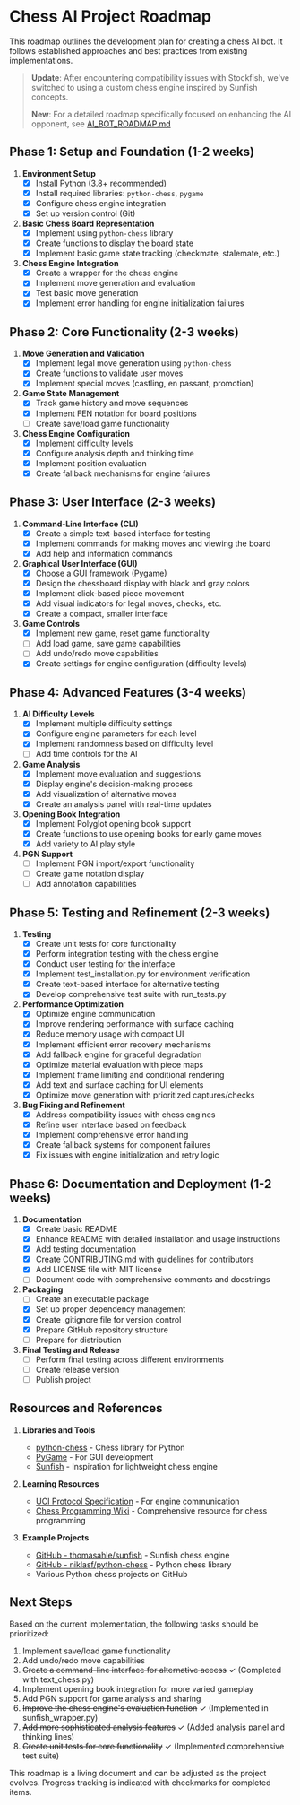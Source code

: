 # Chess AI Project Roadmap

This roadmap outlines the development plan for creating a chess AI bot. It follows established approaches and best practices from existing implementations.

> **Update**: After encountering compatibility issues with Stockfish, we've switched to using a custom chess engine inspired by Sunfish concepts.
>
> **New**: For a detailed roadmap specifically focused on enhancing the AI opponent, see [AI_BOT_ROADMAP.md](AI_BOT_ROADMAP.md)

## Phase 1: Setup and Foundation (1-2 weeks)
1. **Environment Setup**
   - [x] Install Python (3.8+ recommended)
   - [x] Install required libraries: `python-chess`, `pygame`
   - [x] Configure chess engine integration
   - [x] Set up version control (Git)

2. **Basic Chess Board Representation**
   - [x] Implement using `python-chess` library
   - [x] Create functions to display the board state
   - [x] Implement basic game state tracking (checkmate, stalemate, etc.)

3. **Chess Engine Integration**
   - [x] Create a wrapper for the chess engine
   - [x] Implement move generation and evaluation
   - [x] Test basic move generation
   - [x] Implement error handling for engine initialization failures

## Phase 2: Core Functionality (2-3 weeks)
1. **Move Generation and Validation**
   - [x] Implement legal move generation using `python-chess`
   - [x] Create functions to validate user moves
   - [x] Implement special moves (castling, en passant, promotion)

2. **Game State Management**
   - [x] Track game history and move sequences
   - [x] Implement FEN notation for board positions
   - [ ] Create save/load game functionality

3. **Chess Engine Configuration**
   - [x] Implement difficulty levels
   - [x] Configure analysis depth and thinking time
   - [x] Implement position evaluation
   - [x] Create fallback mechanisms for engine failures

## Phase 3: User Interface (2-3 weeks)
1. **Command-Line Interface (CLI)**
   - [x] Create a simple text-based interface for testing
   - [x] Implement commands for making moves and viewing the board
   - [x] Add help and information commands

2. **Graphical User Interface (GUI)**
   - [x] Choose a GUI framework (Pygame)
   - [x] Design the chessboard display with black and gray colors
   - [x] Implement click-based piece movement
   - [x] Add visual indicators for legal moves, checks, etc.
   - [x] Create a compact, smaller interface

3. **Game Controls**
   - [x] Implement new game, reset game functionality
   - [ ] Add load game, save game capabilities
   - [ ] Add undo/redo move capabilities
   - [x] Create settings for engine configuration (difficulty levels)

## Phase 4: Advanced Features (3-4 weeks)
1. **AI Difficulty Levels**
   - [x] Implement multiple difficulty settings
   - [x] Configure engine parameters for each level
   - [x] Implement randomness based on difficulty level
   - [ ] Add time controls for the AI

2. **Game Analysis**
   - [x] Implement move evaluation and suggestions
   - [x] Display engine's decision-making process
   - [x] Add visualization of alternative moves
   - [x] Create an analysis panel with real-time updates

3. **Opening Book Integration**
   - [x] Implement Polyglot opening book support
   - [x] Create functions to use opening books for early game moves
   - [x] Add variety to AI play style

4. **PGN Support**
   - [ ] Implement PGN import/export functionality
   - [ ] Create game notation display
   - [ ] Add annotation capabilities

## Phase 5: Testing and Refinement (2-3 weeks)
1. **Testing**
   - [x] Create unit tests for core functionality
   - [x] Perform integration testing with the chess engine
   - [x] Conduct user testing for the interface
   - [x] Implement test_installation.py for environment verification
   - [x] Create text-based interface for alternative testing
   - [x] Develop comprehensive test suite with run_tests.py

2. **Performance Optimization**
   - [x] Optimize engine communication
   - [x] Improve rendering performance with surface caching
   - [x] Reduce memory usage with compact UI
   - [x] Implement efficient error recovery mechanisms
   - [x] Add fallback engine for graceful degradation
   - [x] Optimize material evaluation with piece maps
   - [x] Implement frame limiting and conditional rendering
   - [x] Add text and surface caching for UI elements
   - [x] Optimize move generation with prioritized captures/checks

3. **Bug Fixing and Refinement**
   - [x] Address compatibility issues with chess engines
   - [x] Refine user interface based on feedback
   - [x] Implement comprehensive error handling
   - [x] Create fallback systems for component failures
   - [x] Fix issues with engine initialization and retry logic

## Phase 6: Documentation and Deployment (1-2 weeks)
1. **Documentation**
   - [x] Create basic README
   - [x] Enhance README with detailed installation and usage instructions
   - [x] Add testing documentation
   - [x] Create CONTRIBUTING.md with guidelines for contributors
   - [x] Add LICENSE file with MIT license
   - [ ] Document code with comprehensive comments and docstrings

2. **Packaging**
   - [ ] Create an executable package
   - [x] Set up proper dependency management
   - [x] Create .gitignore file for version control
   - [x] Prepare GitHub repository structure
   - [ ] Prepare for distribution

3. **Final Testing and Release**
   - [ ] Perform final testing across different environments
   - [ ] Create release version
   - [ ] Publish project

## Resources and References

1. **Libraries and Tools**
   - [python-chess](https://python-chess.readthedocs.io/) - Chess library for Python
   - [PyGame](https://www.pygame.org/) - For GUI development
   - [Sunfish](https://github.com/thomasahle/sunfish) - Inspiration for lightweight chess engine

2. **Learning Resources**
   - [UCI Protocol Specification](https://backscattering.de/chess/uci/) - For engine communication
   - [Chess Programming Wiki](https://www.chessprogramming.org/) - Comprehensive resource for chess programming

3. **Example Projects**
   - [GitHub - thomasahle/sunfish](https://github.com/thomasahle/sunfish) - Sunfish chess engine
   - [GitHub - niklasf/python-chess](https://github.com/niklasf/python-chess) - Python chess library
   - Various Python chess projects on GitHub

## Next Steps

Based on the current implementation, the following tasks should be prioritized:

1. Implement save/load game functionality
2. Add undo/redo move capabilities
3. ~~Create a command-line interface for alternative access~~ ✓ (Completed with text_chess.py)
4. Implement opening book integration for more varied gameplay
5. Add PGN support for game analysis and sharing
6. ~~Improve the chess engine's evaluation function~~ ✓ (Implemented in sunfish_wrapper.py)
7. ~~Add more sophisticated analysis features~~ ✓ (Added analysis panel and thinking lines)
8. ~~Create unit tests for core functionality~~ ✓ (Implemented comprehensive test suite)

This roadmap is a living document and can be adjusted as the project evolves. Progress tracking is indicated with checkmarks for completed items.
